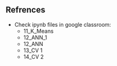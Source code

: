 ## Refrences
* Check ipynb files in google classroom:
    * 11_K_Means
    * 12_ANN_1
    * 12_ANN
    * 13_CV 1
    * 14_CV 2